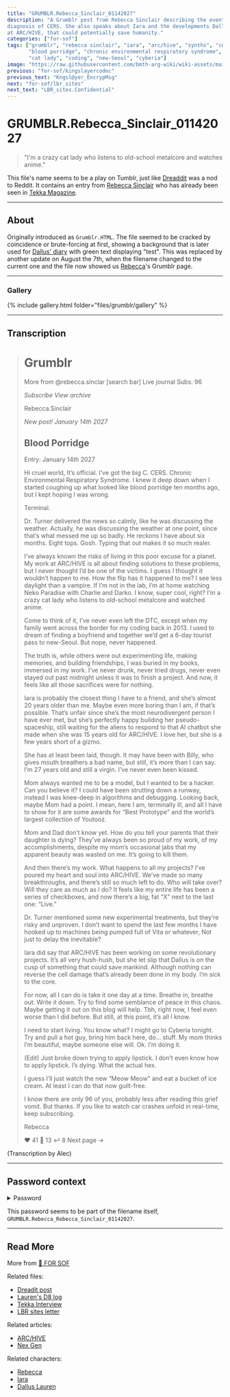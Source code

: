 ```yaml
---
title: "GRUMBLR.Rebecca_Sinclair_01142027"
description: "A Grumblr post from Rebecca Sinclair describing the events around her 
diagnosis of CERS. She also speaks about Iara and the developments Dallus Lauren is making 
at ARC/HIVE, that could potentially save humanity."
categories: ["for-sof"]
tags: ["grumblr", "rebecca sinclair", "iara", "arc/hive", "synths", "cers", "live journal", 
       "blood porridge", "chronic environmental respiratory syndrome", "dr. turner", "terminal", 
       "cat lady", "coding", "new-Seoul", "cyberia"]
image: "https://raw.githubusercontent.com/bmth-arg-wiki/wiki-assets/main/files/grumblr/gallery/a_GRUMBLR.png"
previous: "for-sof/kingslayercodec"
previous_text: "Kngsl@yer_EncrypMsg"
next: "for-sof/lbr_sites"
next_text: "LBR_sites.Confidential"
---
```


# GRUMBLR.Rebecca_Sinclair_01142027

> "I'm a crazy cat lady who listens to old-school metalcore and watches anime."

This file's name seems to be a play on Tumblr, just like [Dreaddit](dreadit) was a nod to Reddit.
It contains an entry from [Rebecca Sinclair](../characters/rebecca) who has already been seen in [Tekka Magazine](tekka_interview). 

***

## About

Originally introduced as `Grumblr.HTML`. The file seemed to be cracked by coincidence or brute-forcing
at first, showing a background that is later used for [Dallus' diary](dallus-diary) with green text displaying "test".
This was replaced by another update on August the 7th, when the filename changed to the current
one and the file now showed us [Rebecca](../characters/rebecca)'s Grumblr page.

***

### Gallery

{% include gallery.html folder="files/grumblr/gallery" %}

***

## Transcription

> # Grumblr
>
> More from @rebecca.sinclar                     [search bar]
> Live journal                                                   Subs: 96
>
> *Subscribe           View archive*
>
> Rebecca.Sinclair
>
> *New post!            January 14th 2027*
>
> ## Blood Porridge
> Entry: January 14th 2027
>
> Hi cruel world,
It’s official. I’ve got the big C. CERS. Chronic Environmental Respiratory Syndrome. I knew it 
> deep down when I started coughing up what looked like blood porridge ten months ago, but I kept 
> hoping I was wrong.
>
> Terminal.
>
> Dr. Turner delivered the news so calmly, like he was discussing the weather. Actually, he was 
> discussing the weather at one point, since that’s what messed me up so badly. He reckons 
> I have about six months. Eight tops. Gosh. Typing that out makes it so much realer.
>
> I’ve always known the risks of living in this poor excuse for a planet. My work at ARC/HIVE 
> is all about finding solutions to these problems, but I never thought I’d be one of the victims. 
> I guess I thought it wouldn’t happen to me. How the flip has it happened to me? I see less daylight 
> than a vampire. If I’m not in the lab, I’m at home watching Neko Paradise with Charlie and Darko. 
> I know, super cool, right? I’m a crazy cat lady who listens to old-school metalcore and watched anime.
>
> Come to think of it, I’ve never even left the DTC, except when my family went across the border for my 
> coding back in 2013. I used to dream of finding a boyfriend and together we’d get a 6-day tourist pass to 
> new-Seoul. But nope, never happened.
>
> The truth is, while others were out experimenting life, making memories, and building friendships, I was 
> buried in my books, immersed in my work. I’ve never drunk, never tried drugs, never even stayed out past 
> midnight unless it was to finish a project. And now, it feels like all those sacrifices were for nothing.
>
> Iara is probably the closest thing I have to a friend, and she’s almost 20 years older than me. 
> Maybe even more boring than I am, if that’s possible. That’s unfair since she’s the most neurodivergent 
> person I have ever met, but she’s perfectly happy building her pseudo-spaceship, still waiting for the 
> aliens to respond to that AI chatbot she made when she was 15 years old for ARC/HIVE. I love her, but she 
> is a few years short of a gizmo.
>
> She has at least been laid, though. It may have been with Billy, who gives mouth breathers a bad name, 
> but still, it’s more than I can say. I’m 27 years old and still a virgin. I’ve never even been kissed.
>
> Mom always wanted me to be a model, but I wanted to be a hacker. Can you believe it? I could have been 
> strutting down a runway, instead I was knee-deep in algorithms and debugging. Looking back, maybe Mom 
> had a point. I mean, here I am, terminally ill, and all I have to show for it are some awards for 
> “Best Prototype” and the world’s largest collection of Youtooz.
>
> Mom and Dad don’t know yet. How do you tell your parents that their daughter is dying? They’ve always been 
> so proud of my work, of my accomplishments, despite my mom’s occasional jabs that my apparent beauty was 
> wasted on me. It’s going to kill them.
>
> And then there’s my work. What happens to all my projects? I’ve poured my heart and soul into ARC/HIVE. 
> We’ve made so many breakthroughs, and there’s still so much left to do. Who will take over? Will they care 
> as much as I do? It feels like my entire life has been a series of checkboxes, and now there’s a big, fat “X” next to the last one: “Live.”
>
> Dr. Turner mentioned some new experimental treatments, but they’re risky and unproven. I don’t want to 
> spend the last few months I have hooked up to machines being pumped full of Vita or whatever, Not just 
> to delay the inevitable?
>
> Iara did say that ARC/HIVE has been working on some revolutionary projects. It’s all very hush-hush, 
> but she let slip that Dallus is on the cusp of something that could save mankind. Although nothing can 
> reverse the cell damage that’s already been done in my body. I’m sick to the core. 
>
> For now, all I can do is take it one day at a time. Breathe in, breathe out. Write it down. 
> Try to find some semblance of peace in this chaos. Maybe getting it out on this blog will help. 
> Tbh, right now, I feel even worse than I did before. But still, at this point, it’s all I know.
>
> I need to start living. You know what? I might go to Cyberia tonight. Try and pull a hot guy, 
> bring him back here, do… stuff. My mom thinks I’m beautiful, maybe someone else will. Ok. I’m doing it.
>
> (Edit) Just broke down trying to apply lipstick. I don’t even know how to apply lipstick. I’s dying. 
> What the actual hex.
>
> I guess I’ll just watch the new “Meow Meow” and eat a bucket of ice cream. At least I can do that 
> now guilt-free.
>
> I know there are only 96 of you, probably less after reading this grief vomit. But thanks. If you like to watch 
> car crashes unfold in real-time, keep subscribing.
>
>
> Rebecca
>
>
>
> ❤️ 41      💬 13        ↩️ 8                                     Next page ->

(Transcription by Alec)

***

## Password context

<details class="password">
  <summary>Password</summary>

14012
</details>

This password seems to be part of the filename itself, `GRUMBLR.Rebecca_Rebecca_Sinclair_01142027`.

***

## Read More

More from [📁 FOR SOF](../for-sof)

Related files:

- [Dreadit post](dreadit)
- [Lauren's D8 log](lauren_d8_log)
- [Tekka Interview](tekka_interview)
- [LBR sites letter](lbr_sites)

Related articles:

- [ARC/HIVE](../lore/archive)
- [Nex Gen](../lore/nex-gen-corporation)

Related characters:

- [Rebecca](../characters/rebecca)
- [Iara](../characters/iara)
- [Dallus Lauren](../characters/dallus-lauren)
